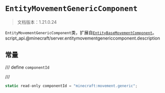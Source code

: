 # `EntityMovementGenericComponent`

> 文档版本：1.21.0.24

`EntityMovementGenericComponent`类，扩展自[`EntityBaseMovementComponent`](./entitybasemovementcomponent.md)。script_api.@minecraft/server.entitymovementgenericcomponent.description

## 常量

/// define
`componentId`


///

```js
static read-only componentId = "minecraft:movement.generic";
```

